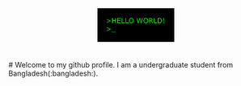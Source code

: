 <div align = "center" >
  <img alt="GIF" width='30%' src="https://github.com/Mrrobi/Mrrobi/blob/master/img/hello.gif" />
</div>
<br>
<br>
# Welcome to my github profile. I am a undergraduate student from  Bangladesh(:bangladesh:).

